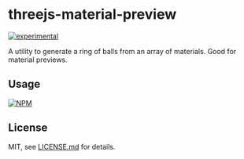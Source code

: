 # threejs-material-preview

[![experimental](http://badges.github.io/stability-badges/dist/experimental.svg)](http://github.com/badges/stability-badges)

A utility to generate a ring of balls from an array of materials. Good for material previews.

## Usage

[![NPM](https://nodei.co/npm/threejs-material-preview.png)](https://nodei.co/npm/threejs-material-preview/)

## License

MIT, see [LICENSE.md](http://github.com/bunnybones1/threejs-material-preview/blob/master/LICENSE.md) for details.
